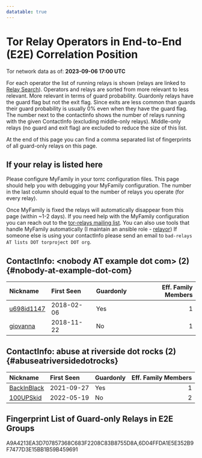 ```yaml
---
datatable: true
---
```



# Tor Relay Operators in End-to-End (E2E) Correlation Position

Tor network data as of: **2023-09-06 17:00 UTC**

For each operator the list of running relays is shown (relays are linked to [Relay Search](https://metrics.torproject.org/rs.html)).
Operators and relays are sorted from more relevant to less relevant. More relevant in terms of guard probability.
Guardonly relays have the guard flag but not the exit flag.
Since exits are less common than guards their guard probability is usually 0% even when they have the guard flag.
The number next to the contactinfo shows the number of relays running with the given ContactInfo (excluding middle-only relays).
Middle-only relays (no guard and exit flag) are excluded to reduce the size of this list.

At the end of this page you can find a comma separated list of fingerprints of all guard-only relays on this page.

## If your relay is listed here
Please configure MyFamily in your torrc configuration files.
This page should help you with debugging your MyFamily configuration. The number in the last column should equal to the number of
relays you operate (for every relay).

Once MyFamily is fixed the relays will automatically disappear from this page (within ~1-2 days).
If you need help with the MyFamily configuration you can reach out to the
[tor-relays mailing list](https://lists.torproject.org/cgi-bin/mailman/listinfo/tor-relays).
You can also use tools that handle MyFamily automatically (I maintain an ansible role - 
[relayor](https://medium.com/@nusenu/deploying-tor-relays-with-ansible-6612593fa34d))
If someone else is using your contactInfo please send an email to ```bad-relays AT lists DOT torproject DOT org```.


## ContactInfo: &lt;nobody AT example dot com&gt; (2) {#nobody-at-example-dot-com}

| Nickname                                                                                              | First Seen   | Guardonly   |   Eff. Family Members |
|:------------------------------------------------------------------------------------------------------|:-------------|:------------|----------------------:|
| [u698id1147](https://metrics.torproject.org/rs.html#details/A9A4213EA3D707857368C683F2208C83B8755D8A) | 2018-02-06   | Yes         |                     1 |
| [giovanna](https://metrics.torproject.org/rs.html#details/1137AB1F84EC2D52DFB1915717F14FF1A10EB392)   | 2018-11-22   | No          |                     1 |

## ContactInfo: abuse at riverside dot rocks (2) {#abuseatriversidedotrocks}

| Nickname                                                                                               | First Seen   | Guardonly   |   Eff. Family Members |
|:-------------------------------------------------------------------------------------------------------|:-------------|:------------|----------------------:|
| [BackInBlack](https://metrics.torproject.org/rs.html#details/6D04FFDA1E5E352B9F7477D3E15BB1B59B459691) | 2021-09-27   | Yes         |                     1 |
| [100UPSkid](https://metrics.torproject.org/rs.html#details/392505E115D4415674E731D6BE215E2AE5E56D59)   | 2022-05-19   | No          |                     2 |


## Fingerprint List of Guard-only Relays in E2E Groups

A9A4213EA3D707857368C683F2208C83B8755D8A,6D04FFDA1E5E352B9F7477D3E15BB1B59B459691